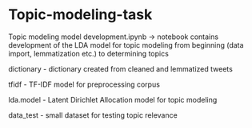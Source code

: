 # Topic-modeling-task

Topic modeling model development.ipynb -> notebook contains development of the LDA model for topic modeling from beginning (data import, lemmatization etc.) to determining topics

dictionary - dictionary created from cleaned and lemmatized tweets

tfidf - TF-IDF model for preprocessing corpus

lda.model - Latent Dirichlet Allocation model for topic modeling

data_test - small dataset for testing topic relevance
